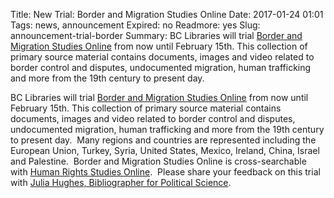 Title: New Trial: Border and Migration Studies Online
Date: 2017-01-24 01:01 
Tags: news, announcement
Expired: no 
Readmore: yes
Slug: announcement-trial-border
Summary: BC Libraries will trial <a href="https://proxy.bc.edu/login?url=http://search.alexanderstreet.com/bord" target="_blank" rel="noopener" data-saferedirecturl="https://www.google.com/url?hl=en&q=https://proxy.bc.edu/login?url%3Dhttp://search.alexanderstreet.com/bord&source=gmail&ust=1484747966190000&usg=AFQjCNHP_WhVmndhNeyWH6vYJCQeEFkEPQ">Border and Migration Studies Online</a> from now until <span data-term="goog_2117401796" tabindex="0">February 15th</span>. This collection of primary source material contains documents, images   and video related to border control and disputes, undocumented   migration, human trafficking and more from the 19th century to present   day.

BC Libraries will trial <a href="https://proxy.bc.edu/login?url=http://search.alexanderstreet.com/bord" target="_blank" rel="noopener" data-saferedirecturl="https://www.google.com/url?hl=en&q=https://proxy.bc.edu/login?url%3Dhttp://search.alexanderstreet.com/bord&source=gmail&ust=1484747966190000&usg=AFQjCNHP_WhVmndhNeyWH6vYJCQeEFkEPQ">Border and Migration Studies Online</a> from now until <span data-term="goog_2117401796" tabindex="0">February 15th</span>. This collection of primary source material contains documents, images   and video related to border control and disputes, undocumented   migration, human trafficking and more from the 19th century to present   day.  Many regions and countries are represented including the European   Union, Turkey, Syria, United States, Mexico, Ireland, China, Israel and   Palestine.  Border and Migration Studies Online is cross-searchable  with <a href="https://proxy.bc.edu/login?url=http://search.alexanderstreet.com/huri" target="_blank" rel="noopener" data-saferedirecturl="https://www.google.com/url?hl=en&q=https://proxy.bc.edu/login?url%3Dhttp://search.alexanderstreet.com/huri&source=gmail&ust=1484747966191000&usg=AFQjCNGH3kdOHy7knOpVrv7ajiyQ4wPy4Q">Human Rights Studies Online</a>.  Please share your feedback on this trial with <a href="mailto:julia.hughes@bc.edu" target="_blank" rel="noopener">Julia Hughes, Bibliographer for Political Science</a>. 